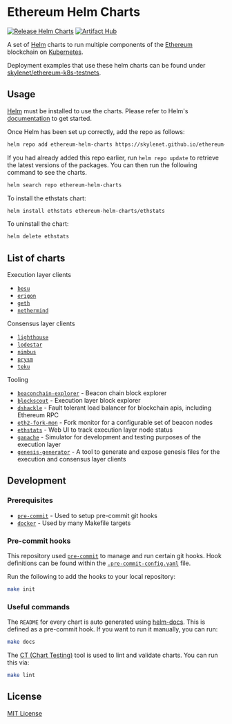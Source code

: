 # Ethereum Helm Charts

[![Release Helm Charts](https://github.com/skylenet/ethereum-helm-charts/actions/workflows/release.yaml/badge.svg)](https://github.com/skylenet/ethereum-helm-charts/actions/workflows/release.yaml)
[![Artifact Hub](https://img.shields.io/endpoint?url=https://artifacthub.io/badge/repository/ethereum-helm-charts)](https://artifacthub.io/packages/search?repo=ethereum-helm-charts)

A set of [Helm](https://helm.sh/) charts to run multiple components of the [Ethereum](https://ethereum.org/) blockchain on [Kubernetes](https://kubernetes.io/).

Deployment examples that use these helm charts can be found under [skylenet/ethereum-k8s-testnets](https://github.com/skylenet/ethereum-k8s-testnets).

## Usage

[Helm](https://helm.sh) must be installed to use the charts.  Please refer to
Helm's [documentation](https://helm.sh/docs) to get started.

Once Helm has been set up correctly, add the repo as follows:

```sh
helm repo add ethereum-helm-charts https://skylenet.github.io/ethereum-helm-charts
```

If you had already added this repo earlier, run `helm repo update` to retrieve
the latest versions of the packages.  You can then run the following command to see the charts.

```sh
helm search repo ethereum-helm-charts
```

To install the ethstats chart:

```sh
helm install ethstats ethereum-helm-charts/ethstats
```

To uninstall the chart:

```sh
helm delete ethstats
```

## List of charts

Execution layer clients
- [`besu`](charts/besu)
- [`erigon`](charts/erigon)
- [`geth`](charts/geth)
- [`nethermind`](charts/nethermind)

Consensus layer clients
- [`lighthouse`](charts/lighthouse)
- [`lodestar`](charts/lodestar)
- [`nimbus`](charts/nimbus)
- [`prysm`](charts/prysm)
- [`teku`](charts/teku)

Tooling
- [`beaconchain-explorer`](charts/beaconchain-explorer) - Beacon chain block explorer
- [`blockscout`](charts/blockscout) - Execution layer block explorer
- [`dshackle`](charts/dshackle) - Fault tolerant load balancer for blockchain apis, including Ethereum RPC
- [`eth2-fork-mon`](charts/eth2-fork-mon) - Fork monitor for a configurable set of beacon nodes
- [`ethstats`](charts/ethstats) - Web UI to track execution layer node status
- [`ganache`](charts/ganache) - Simulator for development and testing purposes of the execution layer
- [`genesis-generator`](charts/genesis-generator) - A tool to generate and expose genesis files for the execution and consensus layer clients

## Development

### Prerequisites

- [`pre-commit`](https://pre-commit.com/) - Used to setup pre-commit git hooks
- [`docker`](https://www.docker.com/) - Used by many Makefile targets

### Pre-commit hooks

This repository used [`pre-commit`](https://pre-commit.com/) to manage and run certain git hooks. Hook definitions can be found within the [`.pre-commit-config.yaml`](.pre-commit-config.yaml) file.

Run the following to add the hooks to your local repository:

```sh
make init
```

### Useful commands

The `README` for every chart is auto generated using [helm-docs](https://github.com/norwoodj/helm-docs). This is defined as a pre-commit hook. If you want to run it manually, you can run:

```sh
make docs
```

The [CT (Chart Testing)](https://github.com/helm/chart-testing) tool is used to lint and validate charts. You can run this via:

```sh
make lint
```

## License

[MIT License](LICENSE)
